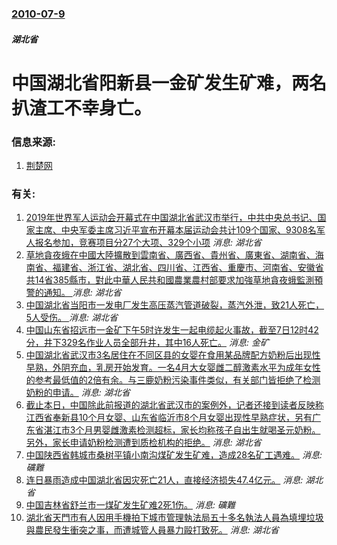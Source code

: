 ### [2010-07-9](/news/2010/07/9/index.md)

##### 湖北省
#  中国湖北省阳新县一金矿发生矿难，两名扒渣工不幸身亡。




### 信息来源:

1. [荆楚网](http://news.sina.com.cn/o/2010-07-09/044017777974s.shtml)

### 有关:

1. [2019年世界军人运动会开幕式在中国湖北省武汉市举行，中共中央总书记、国家主席、中央军委主席习近平宣布开幕本届运动会共计109个国家、9308名军人报名参加，竞赛项目分27个大项、329个小项](/zh/news/2019/10/18/2019年世界军人运动会开幕式在中国湖北省武汉市举行-中共中央总书记-国家主席-中央军委主席习近平宣布开幕本届运动会共计.md) _消息: 湖北省_
2. [草地貪夜蛾在中國大陸擴散到雲南省、廣西省、貴州省、廣東省、湖南省、海南省、福建省、浙江省、湖北省、四川省、江西省、重慶市、河南省、安徽省共14省385縣市，對此中華人民共和國農業農村部要求加強草地貪夜蛾監測預警的通知。 ](/zh/news/2019/05/21/草地貪夜蛾在中國大陸擴散到雲南省-廣西省-貴州省-廣東省-湖南省-海南省-福建省-浙江省-湖北省-四川省-江西省-重慶市.md) _消息: 湖北省_
3. [中国湖北省当阳市一发电厂发生高压蒸汽管道破裂，蒸汽外泄，致21人死亡，5人受伤。 ](/zh/news/2016/08/11/中国湖北省当阳市一发电厂发生高压蒸汽管道破裂-蒸汽外泄-致21人死亡-5人受伤.md) _消息: 湖北省_
4. [ 中国山东省招远市一金矿下午5时许发生一起电缆起火事故，截至7日12时42分，井下329名作业人员全部升井，其中16人死亡。](/zh/news/2010/08/6/中国山东省招远市一金矿下午5时许发生一起电缆起火事故-截至7日12时42分-井下329名作业人员全部升井-其中16人死.md) _消息: 金矿_
5. [ 中国湖北省武汉市3名居住在不同区县的女婴在食用某品牌配方奶粉后出现性早熟，外阴充血，乳房开始发育。一名4月大女婴雌二醇激素水平为成年女性的参考最低值的2倍有余。与三鹿奶粉污染事件类似，有关部门皆拒绝了检测奶粉的申请。](/zh/news/2010/08/5/中国湖北省武汉市3名居住在不同区县的女婴在食用某品牌配方奶粉后出现性早熟-外阴充血-乳房开始发育-一名4月大女婴雌二醇.md) _消息: 湖北省_
6. [ 截止本日，中国除此前报道的湖北省武汉市的案例外，记者还接到读者反映称江西省奉新县10个月女婴、山东省临沂市8个月女婴出现性早熟症状，另有广东省湛江市3个月男婴雌激素检测超标，家长均称孩子自出生就喝圣元奶粉。另外，家长申请奶粉检测遭到质检机构的拒绝。](/zh/news/2010/08/5/截止本日-中国除此前报道的湖北省武汉市的案例外-记者还接到读者反映称江西省奉新县10个月女婴-山东省临沂市8个月女婴出.md) _消息: 湖北省_
7. [ 中国陕西省韩城市桑树平镇小南沟煤矿发生矿难，造成28名矿工遇难。](/zh/news/2010/07/17/中国陕西省韩城市桑树平镇小南沟煤矿发生矿难-造成28名矿工遇难.md) _消息: 礦難_
8. [ 连日暴雨造成中国湖北省因灾死亡21人，直接经济损失47.4亿元。](/zh/news/2010/07/12/连日暴雨造成中国湖北省因灾死亡21人-直接经济损失474亿元.md) _消息: 湖北省_
9. [ 中国吉林省舒兰市一煤矿发生矿难2死1伤。](/zh/news/2010/07/2/中国吉林省舒兰市一煤矿发生矿难2死1伤.md) _消息: 礦難_
10. [湖北省天門市有人因用手機拍下城市管理執法局五十多名執法人員為填埋垃圾與農民發生衝突之事，而遭城管人員暴力毆打致死。](/zh/news/2008/01/12/湖北省天門市有人因用手機拍下城市管理執法局五十多名執法人員為填埋垃圾與農民發生衝突之事-而遭城管人員暴力毆打致死.md) _消息: 湖北省_
